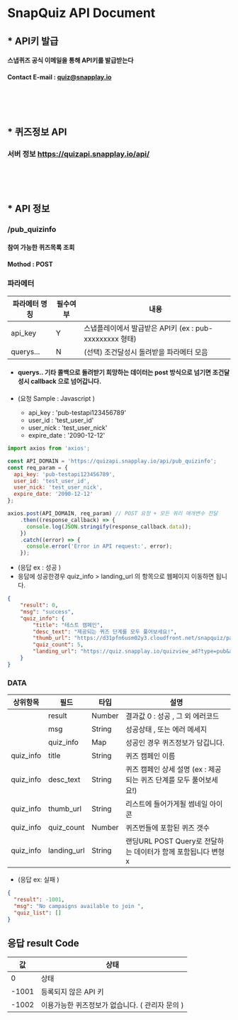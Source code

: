 # SnapQuiz API Document


## * API키 발급
#### 스냅퀴즈 공식 이메일을 통해 API키를 발급받는다
#### Contact E-mail : quiz@snapplay.io 
<br><br><br>



## * 퀴즈정보 API
### 서버 정보   https://quizapi.snapplay.io/api/
<br><br><br>





## * API 정보
### /pub_quizinfo
#### 참여 가능한 퀴즈목록 조회
#### Mothod : POST 




### 파라메터
| 파라메터 명칭 | 필수여부 |  내용                                               |
| ------------- | ---- | ------------------------------------------------------------|
| api_key       |    Y    | 스냅플레이에서 발급받은 API키  (ex : pub-xxxxxxxxx  형태)   |
| querys...       |  N  | (선택) 조건달성시 돌려받을 파라메터 모음                          |

 * #### querys.. 기타 콜백으로 돌려받기 희망하는 데이터는 post 방식으로 넘기면 조건달성시 callback 으로 넘어갑니다. 
      
* (요청 Sample  : Javascript )
  * api_key : 'pub-testapi123456789'
  * user_id : 'test_user_id'
  * user_nick : 'test_user_nick'
  * expire_date : '2090-12-12'
``` javascript
import axios from 'axios';

const API_DOMAIN = 'https://quizapi.snapplay.io/api/pub_quizinfo';
const req_param = {
  api_key: 'pub-testapi123456789',
  user_id: 'test_user_id',
  user_nick: 'test_user_nick',
  expire_date: '2090-12-12'
};

axios.post(API_DOMAIN, req_param) // POST 요청 + 모든 쿼리 매개변수 전달
    .then((response_callback) => {
      console.log(JSON.stringify(response_callback.data));
    })
    .catch((error) => {
      console.error('Error in API request:', error);
    });
```
     


* (응답 ex :  성공 )
* 응답에 성공한경우 quiz_info > landing_url  의 항목으로 웹페이지 이동하면 됩니다. 
``` json
{
    "result": 0,
    "msg": "success",
    "quiz_info": {
        "title": "테스트 캠페인",
        "desc_text": "제공되는 퀴즈 단계를 모두 풀어보세요!",
        "thumb_url": "https://d31pfn6usm02y3.cloudfront.net/snapquiz/partner_banner/2lp4r9bvak.jpg",
        "quiz_count": 5,
        "landing_url": "https://quiz.snapplay.io/quizview_ad?type=pub&api_key=pub-testapi123456789&user_id=test_user_id&user_nick=test_user_nick&expire_date=2090-12-12"
    }
}
```

### DATA
| 상위항목 | 필드 | 타입 | 설명 |
|-----|-----|-----|-----|
| | result| Number | 결과값 0 : 성공 , 그 외 에러코드 |
| | msg| String | 성공상태 , 또는 에러 메세지  |
| | quiz_info| Map | 성공인 경우 퀴즈정보가 담깁니다.  |
| quiz_info | title | String | 퀴즈 캠페인 이름 |
| quiz_info | desc_text | String | 퀴즈 캠페인 상세 설명 (ex : 제공되는 퀴즈 단계를 모두 풀어보세요!) |
| quiz_info | thumb_url | String | 리스트에 들어가게될 썸네일 아이콘 |
| quiz_info | quiz_count | Number | 퀴즈번들에 포함된 퀴즈 갯수 |
| quiz_info | landing_url | String | 랜딩URL POST Query로 전달하는 데이터가 함께 포함됩니다 변형x |




* (응답 ex: 실패 )


```json
{
  "result": -1001,
  "msg": "No campaigns available to join ",
  "quiz_list": []
}
```


## 응답 result Code 
| 값 | 상태                                                         |
|----|--------------------------------------------------------------|
| 0 | 상태                                                         |
| -1001 | 등록되지 않은 API 키                                       |
| -1002 | 이용가능한  퀴즈정보가 없습니다. ( 관리자 문의 )   |






 




   


